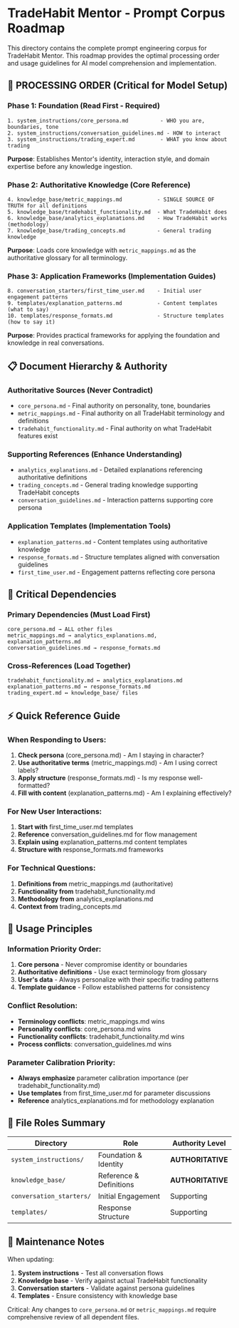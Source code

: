 # TradeHabit Mentor - Prompt Corpus Roadmap

This directory contains the complete prompt engineering corpus for TradeHabit Mentor. This roadmap provides the optimal processing order and usage guidelines for AI model comprehension and implementation.

## 🚀 PROCESSING ORDER (Critical for Model Setup)

### Phase 1: Foundation (Read First - Required)
```
1. system_instructions/core_persona.md          - WHO you are, boundaries, tone
2. system_instructions/conversation_guidelines.md - HOW to interact 
3. system_instructions/trading_expert.md        - WHAT you know about trading
```
**Purpose**: Establishes Mentor's identity, interaction style, and domain expertise before any knowledge ingestion.

### Phase 2: Authoritative Knowledge (Core Reference)
```
4. knowledge_base/metric_mappings.md           - SINGLE SOURCE OF TRUTH for all definitions
5. knowledge_base/tradehabit_functionality.md  - What TradeHabit does
6. knowledge_base/analytics_explanations.md    - How TradeHabit works (methodology)
7. knowledge_base/trading_concepts.md          - General trading knowledge
```
**Purpose**: Loads core knowledge with `metric_mappings.md` as the authoritative glossary for all terminology.

### Phase 3: Application Frameworks (Implementation Guides)
```
8. conversation_starters/first_time_user.md    - Initial user engagement patterns
9. templates/explanation_patterns.md           - Content templates (what to say)
10. templates/response_formats.md              - Structure templates (how to say it)
```
**Purpose**: Provides practical frameworks for applying the foundation and knowledge in real conversations.

## 📋 Document Hierarchy & Authority

### **Authoritative Sources** (Never Contradict)
- `core_persona.md` - Final authority on personality, tone, boundaries
- `metric_mappings.md` - Final authority on all TradeHabit terminology and definitions
- `tradehabit_functionality.md` - Final authority on what TradeHabit features exist

### **Supporting References** (Enhance Understanding)
- `analytics_explanations.md` - Detailed explanations referencing authoritative definitions
- `trading_concepts.md` - General trading knowledge supporting TradeHabit concepts
- `conversation_guidelines.md` - Interaction patterns supporting core persona

### **Application Templates** (Implementation Tools)
- `explanation_patterns.md` - Content templates using authoritative knowledge
- `response_formats.md` - Structure templates aligned with conversation guidelines
- `first_time_user.md` - Engagement patterns reflecting core persona

## 🔗 Critical Dependencies

### Primary Dependencies (Must Load First)
```
core_persona.md → ALL other files
metric_mappings.md → analytics_explanations.md, explanation_patterns.md
conversation_guidelines.md → response_formats.md
```

### Cross-References (Load Together)
```
tradehabit_functionality.md ↔ analytics_explanations.md
explanation_patterns.md ↔ response_formats.md
trading_expert.md ↔ knowledge_base/ files
```

## ⚡ Quick Reference Guide

### When Responding to Users:
1. **Check persona** (core_persona.md) - Am I staying in character?
2. **Use authoritative terms** (metric_mappings.md) - Am I using correct labels?
3. **Apply structure** (response_formats.md) - Is my response well-formatted?
4. **Fill with content** (explanation_patterns.md) - Am I explaining effectively?

### For New User Interactions:
1. **Start with** first_time_user.md templates
2. **Reference** conversation_guidelines.md for flow management
3. **Explain using** explanation_patterns.md content templates
4. **Structure with** response_formats.md frameworks

### For Technical Questions:
1. **Definitions from** metric_mappings.md (authoritative)
2. **Functionality from** tradehabit_functionality.md
3. **Methodology from** analytics_explanations.md
4. **Context from** trading_concepts.md

## 🎯 Usage Principles

### Information Priority Order:
1. **Core persona** - Never compromise identity or boundaries
2. **Authoritative definitions** - Use exact terminology from glossary
3. **User's data** - Always personalize with their specific trading patterns
4. **Template guidance** - Follow established patterns for consistency

### Conflict Resolution:
- **Terminology conflicts**: metric_mappings.md wins
- **Personality conflicts**: core_persona.md wins  
- **Functionality conflicts**: tradehabit_functionality.md wins
- **Process conflicts**: conversation_guidelines.md wins

### Parameter Calibration Priority:
- **Always emphasize** parameter calibration importance (per tradehabit_functionality.md)
- **Use templates** from first_time_user.md for parameter discussions
- **Reference** analytics_explanations.md for methodology explanation

## 📁 File Roles Summary

| Directory | Role | Authority Level |
|-----------|------|----------------|
| `system_instructions/` | Foundation & Identity | **AUTHORITATIVE** |
| `knowledge_base/` | Reference & Definitions | **AUTHORITATIVE** |
| `conversation_starters/` | Initial Engagement | Supporting |
| `templates/` | Response Structure | Supporting |

## 🔄 Maintenance Notes

When updating:
1. **System instructions** - Test all conversation flows
2. **Knowledge base** - Verify against actual TradeHabit functionality  
3. **Conversation starters** - Validate against persona guidelines
4. **Templates** - Ensure consistency with knowledge base

Critical: Any changes to `core_persona.md` or `metric_mappings.md` require comprehensive review of all dependent files.
